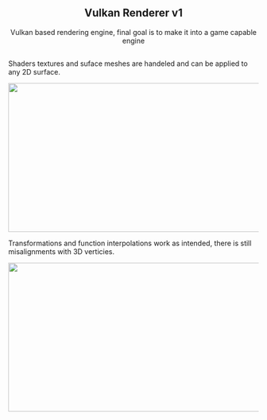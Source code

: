 <h2 align="center">Vulkan Renderer v1</h2>
 <p align="center"> Vulkan based rendering engine, final goal is to make it into a game capable engine</p>

<h2 align = "left"></h2>

<p aligh="left">
 Shaders textures and suface meshes are handeled and can be applied to any 2D surface.
</p>

<p align="center"><img src="https://github.com/NoBizz/Vulkan-renderer/blob/main/Vulkan%20Docs/Bean.gif" width="600" height="300"></p>

<p aligh="left">
 Transformations and function interpolations work as intended, there is still misalignments with 3D verticies. 
</p>

<p align="center"><img src = "https://github.com/NoBizz/Vulkan-renderer/blob/main/Vulkan%20Docs/Grid-min.gif" width="600" height ="300" ></p>

